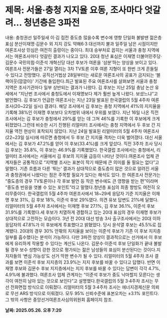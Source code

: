 # **제목: 서울·충청 지지율 요동, 조사마다 엇갈려… 청년층은 3파전**

  내용: 충청권선 일주일새 이·김 접전  중도층 많을수록 변수에 영향  단일화 불발땐 젊은층 표심 분산이재명·김문수 외 지지 강도 약해6·3 대선까지 불과 일주일 남은 시점이지만 여론조사상 민심은 여전히 출렁이는 중이다. 최대 승부처로 꼽히는 서울과 충청 지역에서는 여론조사마다 엇갈린 결과가 나오고 있다. 20대 청년 표심은 이재명 더불어민주당·김문수 국민의힘·이준석 개혁신당 대선 후보가 여론을 ‘삼분’하는 양상을 보이고 있다. 여론조사 전문가들은 27일 열리는 3차 TV토론 이후 여론 지형이 또 한번 크게 흔들릴 수 있다고 전망했다. 공직선거법상 28일부터는 새로운 여론조사의 공표가 금지되는 ‘블랙아웃(깜깜이)’ 기간에 돌입한다.최근 발표된 주요 여론조사를 살펴보면 서울과 충청 지역은 조사기관마다 일부 상반되는 결과가 나왔다. 김 후보는 지난 25일 충남 논산 유세에서 “지난번 조사에서 충청도에서 이재명보다 제가 훨씬 높게 나왔다. 보셨느냐”고 발언했다. 김 후보가 언급한 여론조사는 지난 23일 발표된 한국갤럽의 5월 4주차 여론조사(20~22일 실시) 결과다. 해당 조사에서 김 후보는 충청 지역에서 41%의 지지율을 기록해 38%인 이재명 후보보다 오차범위 내에서 우위를 보였다. 지난 16일 나온 직전 조사에서는 김 후보가 충청에서 29%를 얻는 데 그쳐 46%를 기록한 이 후보에게 크게 뒤졌었다.그런데 비슷한 시기 진행된 리얼미터 조사에서는 충청 지역에서 두 후보 간 지지율 역전 현상이 포착되지 않았다. 지난 24일 발표된 리얼미터의 5월 4주차 여론조사(22~23일 실시)에 따르면 충청에서 두 후보 간 지지율 격차는 더욱 벌어졌다. 대신 서울에서는 김 후보가 47.2%를 얻어 이 후보(33.4%)를 크게 앞섰다. 직전 3주차 조사 당시 김 후보는 35.8%, 이 후보는 46.9%를 기록했었다. 한국갤럽 조사에서는 충청에서, 리얼미터 조사에서는 서울에서 김 후보의 지지율 급등이 나타난 것이다.여론조사 업체 관계자들은 공통적으로 “지역별 조사는 표본이 작기 때문에 큰 의미를 둘 필요는 없다”고 말했다. 기존 흐름과 다른 ‘튀는’ 결과가 상대적으로 중도층이 많은 것으로 알려진 서울과 충청권에서 나왔다는 점은 주목할 필요가 있다는 해석도 있다. 한 여론조사 전문가는 “중도층의 경우 TV토론이나 각 후보 발언 등 작은 변수에도 큰 영향을 받는 편”이라며 “중도층 반응을 엿볼 수 있는 포인트”라고 말했다.청년층 표심의 최종 향방도 여전히 오리무중이다. 한국갤럽의 5월 4주차 여론조사에서 18~29세 응답자 기준 지지율은 이재명 후보 31%, 김 후보 18%, 이준석 후보 29%였다. 의견 유보 답변도 21%에 달했다. 리얼미터의 5월 4주차 조사에서는 이재명 후보 27.1%, 김 후보 36.1%, 이준석 후보 31.9%를 기록했다.세 후보가 치열하게 경합하고 있는 20대 표심의 경우 이재명 후보가 상대적으로 고전하는 모습이다. 3년 전 20대 대선 방송 3사 출구조사에서는 20대 이하 응답자의 47.8%가 이 후보에게 투표했다고 밝혔었다. 당시 윤석열 후보는 45.5%로 집계됐다. 20대의 경우 30% 안팎의 지지율을 보이는 이준석 후보가 기존 이 후보 지지층 일부를 흡수했다는 분석이 가능하다. 다만 3파전 양상이 결과적으로는 선거에서 이 후보에게 유리하게 작용할 수 있다는 계산도 나온다. 김문수·이준석 후보 단일화가 끝내 불발될 경우 보수 성향이 강한 것으로 평가되는 젊은 남성들의 표심이 분산된다는 것이다.지지자들의 ‘변심 가능성’도 선거 막판 변수가 될 수 있다. 리얼미터의 5월 4주차 조사 결과를 보면 이준석 후보 지지층의 23.9%는 지지 후보를 바꿀 수 있다고 답했다. 반면 이재명 후보와 김문수 후보 지지층에서는 지지 후보를 바꿀 수 있다는 답변이 각각 4.7%, 4.9%에 불과했다. 여론조사 업체 관계자는 “이준석 후보가 중도 낙마할지 모른다는 생각이 여전히 남아 있는 것으로 보인다”고 설명했다.한국갤럽의 5월 3·4주차 조사는 무선 전화면접 방식으로 이뤄졌다. 리얼미터의 5월 3·4주차 조사는 에너지경제신문 의뢰로 무선 ARS 방식으로 이뤄졌다. 모두 95% 신뢰수준에 표본오차는 ±3.1% 포인트다. 그 밖의 사항은 중앙선거여론조사심의위원회 홈페이지 참조.

  **날짜: 2025.05.26. 오후 7:20**